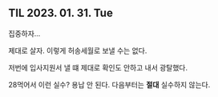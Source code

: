 ## TIL 2023. 01. 31. Tue

집중하자... 

제대로 살자. 이렇게 허송세월로 보낼 수는 없다.

저번에 입사지원서 낼 떄 제대로 확인도 안하고 내서 광탈했다.

28먹어서 이런 실수? 용납 안 된다. 다음부터는 **절대** 실수하지 않는다. 
